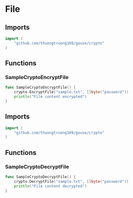 # File

## Imports

```go
import (
	"github.com/thuongtruong109/gouse/crypto")
```
## Functions


### SampleCryptoEncryptFile

```go
func SampleCryptoEncryptFile() {
	crypto.EncryptFile("sample.txt", []byte("password"))
	println("File content encrypted")
}```
## Imports

```go
import (
	"github.com/thuongtruong109/gouse/crypto")
```
## Functions


### SampleCryptoDecryptFile

```go
func SampleCryptoDecryptFile() {
	crypto.DecryptFile("sample.txt", []byte("password"))
	println("File content decrypted")
}```

